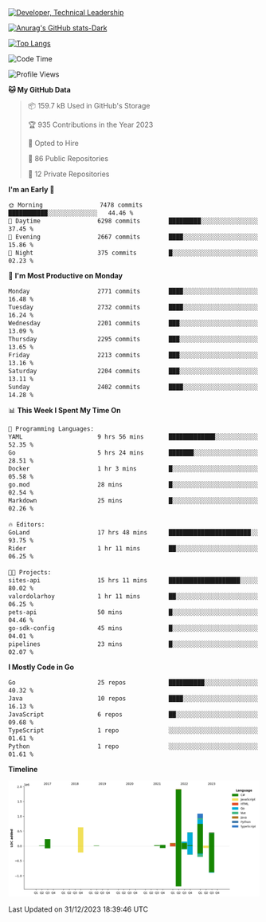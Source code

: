 <div>
  <a href="https://www.linkedin.com/in/arielpineiro/" target="_blank" rel="nofollow noopener noreferrer">
    <img src="https://img.shields.io/badge/-LinkedIn-%230077B5?style=for-the-badge&logo=linkedin&logoColor=white" alt="Developer, Technical Leadership" title="Ariel Piñeiro">
  </a>
</div>

[![Anurag's GitHub stats-Dark](https://github-readme-stats.vercel.app/api?username=arielsrv&show_icons=true&theme=dark#gh-dark-mode-only)](https://github.com/anuraghazra/github-readme-stats#gh-dark-mode-only)

[![Top Langs](https://github-readme-stats.vercel.app/api/top-langs/?username=arielsrv&layout=compact&langs_count=10&theme=dark#gh-dark-mode-only)](https://github.com/anuraghazra/github-readme-stats&theme=dark#gh-dark-mode-only)

<!--START_SECTION:waka-->
![Code Time](http://img.shields.io/badge/Code%20Time-405%20hrs%2040%20mins-blue)

![Profile Views](http://img.shields.io/badge/Profile%20Views-4-blue)

**🐱 My GitHub Data** 

> 📦 159.7 kB Used in GitHub's Storage 
 > 
> 🏆 935 Contributions in the Year 2023
 > 
> 💼 Opted to Hire
 > 
> 📜 86 Public Repositories 
 > 
> 🔑 12 Private Repositories 
 > 
**I'm an Early 🐤** 

```text
🌞 Morning                7478 commits        ███████████░░░░░░░░░░░░░░   44.46 % 
🌆 Daytime                6298 commits        █████████░░░░░░░░░░░░░░░░   37.45 % 
🌃 Evening                2667 commits        ████░░░░░░░░░░░░░░░░░░░░░   15.86 % 
🌙 Night                  375 commits         █░░░░░░░░░░░░░░░░░░░░░░░░   02.23 % 
```
📅 **I'm Most Productive on Monday** 

```text
Monday                   2771 commits        ████░░░░░░░░░░░░░░░░░░░░░   16.48 % 
Tuesday                  2732 commits        ████░░░░░░░░░░░░░░░░░░░░░   16.24 % 
Wednesday                2201 commits        ███░░░░░░░░░░░░░░░░░░░░░░   13.09 % 
Thursday                 2295 commits        ███░░░░░░░░░░░░░░░░░░░░░░   13.65 % 
Friday                   2213 commits        ███░░░░░░░░░░░░░░░░░░░░░░   13.16 % 
Saturday                 2204 commits        ███░░░░░░░░░░░░░░░░░░░░░░   13.11 % 
Sunday                   2402 commits        ████░░░░░░░░░░░░░░░░░░░░░   14.28 % 
```


📊 **This Week I Spent My Time On** 

```text
💬 Programming Languages: 
YAML                     9 hrs 56 mins       █████████████░░░░░░░░░░░░   52.35 % 
Go                       5 hrs 24 mins       ███████░░░░░░░░░░░░░░░░░░   28.51 % 
Docker                   1 hr 3 mins         █░░░░░░░░░░░░░░░░░░░░░░░░   05.58 % 
go.mod                   28 mins             █░░░░░░░░░░░░░░░░░░░░░░░░   02.54 % 
Markdown                 25 mins             █░░░░░░░░░░░░░░░░░░░░░░░░   02.26 % 

🔥 Editors: 
GoLand                   17 hrs 48 mins      ███████████████████████░░   93.75 % 
Rider                    1 hr 11 mins        ██░░░░░░░░░░░░░░░░░░░░░░░   06.25 % 

🐱‍💻 Projects: 
sites-api                15 hrs 11 mins      ████████████████████░░░░░   80.02 % 
valordolarhoy            1 hr 11 mins        ██░░░░░░░░░░░░░░░░░░░░░░░   06.25 % 
pets-api                 50 mins             █░░░░░░░░░░░░░░░░░░░░░░░░   04.46 % 
go-sdk-config            45 mins             █░░░░░░░░░░░░░░░░░░░░░░░░   04.01 % 
pipelines                23 mins             █░░░░░░░░░░░░░░░░░░░░░░░░   02.07 % 
```

**I Mostly Code in Go** 

```text
Go                       25 repos            ██████████░░░░░░░░░░░░░░░   40.32 % 
Java                     10 repos            ████░░░░░░░░░░░░░░░░░░░░░   16.13 % 
JavaScript               6 repos             ██░░░░░░░░░░░░░░░░░░░░░░░   09.68 % 
TypeScript               1 repo              ░░░░░░░░░░░░░░░░░░░░░░░░░   01.61 % 
Python                   1 repo              ░░░░░░░░░░░░░░░░░░░░░░░░░   01.61 % 
```



**Timeline**

![Lines of Code chart](https://raw.githubusercontent.com/arielsrv/arielsrv/main/assets/bar_graph.png)


 Last Updated on 31/12/2023 18:39:46 UTC
<!--END_SECTION:waka-->
